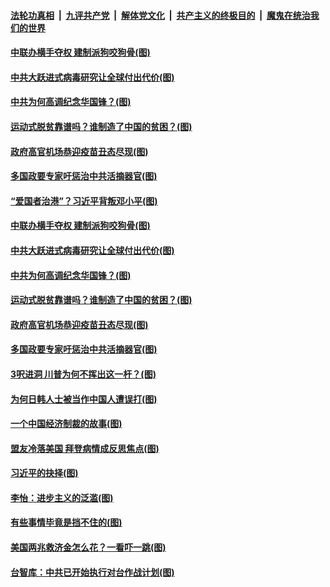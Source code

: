 ####  [法轮功真相](../../../../basic/blob/master/README.md?t=03011501) &nbsp;|&nbsp; [九评共产党](../../../../9ping.md/blob/master/README.md?t=03011501) &nbsp;|&nbsp; [解体党文化](../../../../jtdwh.md/blob/master/README.md?t=03011501)  &nbsp;|&nbsp; [共产主义的终极目的](../../../../gczydzjmd.md/blob/master/README.md?t=03011501) &nbsp;|&nbsp; [魔鬼在统治我们的世界](../../../../mgztzwmdsj.md/blob/master/README.md?t=03011501) 

#### [中联办横手夺权 建制派狗咬狗骨(图)](../pages/p4/964071.md?t=03011501) 

#### [中共大跃进式病毒研究让全球付出代价(图)](../pages/p4/964069.md?t=03011501) 

#### [中共为何高调纪念华国锋？(图)](../pages/p4/964066.md?t=03011501) 

#### [运动式脱贫靠谱吗？谁制造了中国的贫困？(图)](../pages/p4/964059.md?t=03011501) 

#### [政府高官机场恭迎疫苗丑态尽现(图)](../pages/p4/964058.md?t=03011501) 

#### [多国政要专家吁惩治中共活摘器官(图)](../pages/p4/963910.md?t=03011501) 

#### [“爱国者治港”？习近平背叛邓小平(图)](../pages/p4/964083.md?t=03011501) 

#### [中联办横手夺权 建制派狗咬狗骨(图)](../pages/p4/964071.md?t=03011501) 

#### [中共大跃进式病毒研究让全球付出代价(图)](../pages/p4/964069.md?t=03011501) 

#### [中共为何高调纪念华国锋？(图)](../pages/p4/964066.md?t=03011501) 

#### [运动式脱贫靠谱吗？谁制造了中国的贫困？(图)](../pages/p4/964059.md?t=03011501) 

#### [政府高官机场恭迎疫苗丑态尽现(图)](../pages/p4/964058.md?t=03011501) 


#### [多国政要专家吁惩治中共活摘器官(图)](../pages/p4/963910.md?t=03011501) 



#### [3呎进洞 川普为何不挥出这一杆？(图)](../pages/p4/963959.md?t=03011501) 

#### [为何日韩人士被当作中国人遭误打(图)](../pages/p4/963958.md?t=03011501) 

#### [一个中国经济制裁的故事(图)](../pages/p4/963914.md?t=03011501) 

#### [盟友冷落美国 拜登病情成反思焦点(图)](../pages/p4/963962.md?t=03011501) 


#### [习近平的抉择(图)](../pages/p4/963864.md?t=03011501) 

#### [李怡：进步主义的泛滥(图)](../pages/p4/963859.md?t=03011501) 

#### [有些事情毕竟是挡不住的(图)](../pages/p4/963862.md?t=03011501) 

#### [美国两兆救济金怎么花？一看吓一跳(图)](../pages/p4/963772.md?t=03011501) 

#### [台智库：中共已开始执行对台作战计划(图)](../pages/p4/963858.md?t=03011501) 

